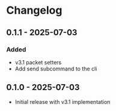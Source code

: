 # Changelog

## 0.1.1 - 2025-07-03
### Added
- v3.1 packet setters
- Add send subcommand to the cli

## 0.1.0 - 2025-07-03
- Initial release with v3.1 implementation
